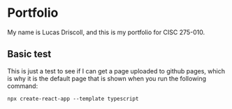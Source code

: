 # Portfolio
My name is Lucas Driscoll, and this is my portfolio for CISC 275-010. 

## Basic test
This is just a test to see if I can get a page uploaded to github pages, which is why it is the default page that is shown when you run the following command:
```
npx create-react-app --template typescript
```

